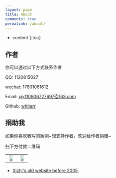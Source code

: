 ```yaml
---
layout: page
title: About
comments: true
permalink: /about/
---
```


* content
{:toc}

## 作者

你可以通过以下方式联系作者

QQ: 1120815027

wechat: 17801061612

Email: <a href="mailto:xjy110906727697@gmail.com">xjy110906727697@163.com</a>

Github: [whiterr](https://github.com/whiter515)

## 捐助我

如果你喜欢我写的案例\~想支持作者，欢迎给作者捐赠~

扫下方付款二维码

<!-- <img style="display:inline-block" src="https://whiterr.github.io/images/wepay.png" width="30%" height="30%"/>
<img style="display:inline-block" src="https://whiterr.github.io/images/alipay.jpeg" width="30%" height="30%"/>
 -->

<table>
<tr>
<td align="center" valign="middle">
<a><img src="https://whiterr.github.io/images/wepay.png" width="70%" height="30%" align = "middle"></a>
</td>
<td align="center" valign="middle">
<a><img src="https://whiterr.github.io/images/alipay.jpeg" width="70%" height="30%" align = "middle"></a>
</td>
</tr>
</table>

* [Xizhi's old website before 2005](/oldsite2005/index.htm). 

